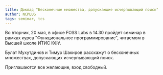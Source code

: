 ```yaml
---
title: Доклад "Бесконечные множества, допускающие исчерпывающий поиск"
author: NCPLUG
tags: seminar, tcs
---
```

Во вторник, 20 мая, в офисе FOSS Labs в 14.30 пройдет семинар в рамках
курса "Функциональное программирование", читаемом в Высшей школе ИТИС
КФУ.

Булат Мухутдинов и Тимур Шакиров расскажут о бесконечных множествах,
допускающих исчерпывающий поиск.

Приглашаются все желающие, вход свободный.
<!--more-->
